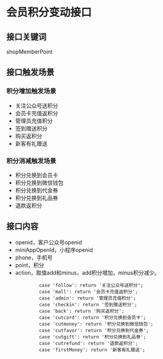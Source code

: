 # 会员积分变动接口

## 接口关键词

shopMemberPoint

## 接口触发场景

### 积分增加触发场景

* 关注公众号送积分
* 会员卡充值返积分
* 管理员充值积分
* 签到赠送积分
* 购买返积分
* 新客有礼赠送

### 积分消减触发场景

* 积分兑换到会员卡
* 积分兑换到微信钱包
* 积分兑换到代金券
* 积分兑换到礼品券
* 退款返积分

## 接口内容

* openid，客户公众号openid
* miniAppOpenId，小程序openid
* phone，手机号
* point，积分
* action，取值add和minus，add积分增加，minus积分减少。





```text
            case 'follow': return '关注公众号送积分';
            case 'mall': return '会员卡充值返积分';
            case 'admin': return '管理员充值积分';
            case 'checkin': return '签到赠送积分';
            case 'back': return '购买返积分';
            case 'cutcard': return '积分兑换到会员卡';
            case 'cutmoney': return '积分兑换到微信钱包';
            case 'cutfavor': return '积分兑换到代金券';
            case 'cutgift': return '积分兑换到礼品券';
            case 'cutrefund': return '退款返积分';
            case 'firstMoney': return '新客有礼赠送';
```

